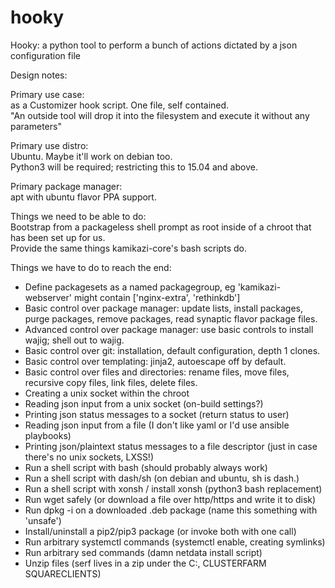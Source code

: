 # hooky
Hooky: a python tool to perform a bunch of actions dictated by a json configuration file  

Design notes:  

Primary use case:  
as a Customizer hook script. One file, self contained.  
"An outside tool will drop it into the filesystem and execute it without any parameters"  

Primary use distro:  
Ubuntu. Maybe it'll work on debian too.  
Python3 will be required; restricting this to 15.04 and above.  

Primary package manager:  
apt with ubuntu flavor PPA support.  

Things we need to be able to do:  
Bootstrap from a packageless shell prompt as root inside of a chroot that has been set up for us.  
Provide the same things kamikazi-core's bash scripts do.  

Things we have to do to reach the end:  
* Define packagesets as a named packagegroup, eg 'kamikazi-webserver' might contain ['nginx-extra', 'rethinkdb']
* Basic control over package manager: update lists, install packages, purge packages, remove packages, read synaptic flavor package files.
* Advanced control over package manager: use basic controls to install wajig; shell out to wajig.
* Basic control over git: installation, default configuration, depth 1 clones.
* Basic control over templating: jinja2, autoescape off by default.
* Basic control over files and directories: rename files, move files, recursive copy files, link files, delete files.
* Creating a unix socket within the chroot
* Reading json input from a unix socket (on-build settings?)
* Printing json status messages to a socket (return status to user)
* Reading json input from a file (I don't like yaml or I'd use ansible playbooks)
* Printing json/plaintext status messages to a file descriptor (just in case there's no unix sockets, LXSS!)
* Run a shell script with bash (should probably always work)
* Run a shell script with dash/sh (on debian and ubuntu, sh is dash.)
* Run a shell script with xonsh / install xonsh (python3 bash replacement)
* Run wget safely (or download a file over http/https and write it to disk)
* Run dpkg -i on a downloaded .deb package (name this something with 'unsafe')
* Install/uninstall a pip2/pip3 package (or invoke both with one call)
* Run arbitrary systemctl commands (systemctl enable, creating symlinks)
* Run arbitrary sed commands (damn netdata install script)
* Unzip files (serf lives in a zip under the C:\, CLUSTERFARM SQUARECLIENTS)
